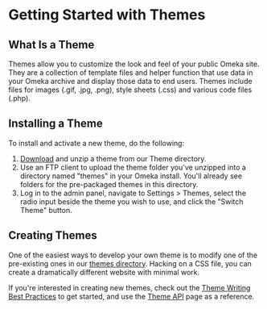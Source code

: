 Getting Started with Themes
===========================


What Is a Theme
-----------------------------------------------------------------------

Themes allow you to customize the look and feel of your public Omeka
site. They are a collection of template files and helper function that
use data in your Omeka archive and display those data to end users.
Themes include files for images (.gif, .jpg, .png), style sheets (.css)
and various code files (.php).

Installing a Theme
-----------------------------------------------------------------------------

To install and activate a new theme, do the following:

1.  [Download](../download/themes/index.html) and unzip a theme from our
    Theme directory.
2.  Use an FTP client to upload the theme folder you've unzipped into a
    directory named "themes" in your Omeka install. You'll already see
    folders for the pre-packaged themes in this directory.
3.  Log in to the admin panel, navigate to Settings &gt; Themes, select
    the radio input beside the theme you wish to use, and click the
    "Switch Theme" button.

Creating Themes
-----------------------------------------------------------------------

One of the easiest ways to develop your own theme is to modify one of
the pre-existing ones in our [themes directory](../download/themes/index.html). Hacking on a CSS file, you can create a dramatically different website with minimal work.

If you're interested in creating new themes, check out the [Theme
Writing Best Practices](Theme_Writing_Best_Practices.html "Theme Writing Best Practices") to get started, and use the [Theme API](Theme_API.html "Theme API") page as a reference.
